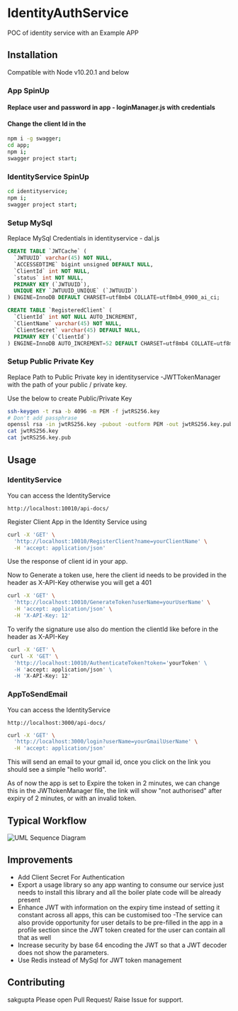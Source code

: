 # IdentityAuthService

POC of identity service with an Example APP

## Installation
Compatible with Node v10.20.1 and below

### App SpinUp
#### Replace user and password in app - loginManager.js with credentials 
#### Change the client Id in the 
```bash
npm i -g swagger;
cd app;
npm i;
swagger project start;
```
### IdentityService SpinUp
```bash
cd identityservice;
npm i;
swagger project start;
```

###  Setup MySql 
Replace MySql Credentials in identityservice - dal.js
```sql
CREATE TABLE `JWTCache` (
  `JWTUUID` varchar(45) NOT NULL,
  `ACCESSEDTIME` bigint unsigned DEFAULT NULL,
  `ClientId` int NOT NULL,
  `status` int NOT NULL,
  PRIMARY KEY (`JWTUUID`),
  UNIQUE KEY `JWTUUID_UNIQUE` (`JWTUUID`)
) ENGINE=InnoDB DEFAULT CHARSET=utf8mb4 COLLATE=utf8mb4_0900_ai_ci;

CREATE TABLE `RegisteredClient` (
  `ClientId` int NOT NULL AUTO_INCREMENT,
  `ClientName` varchar(45) NOT NULL,
  `ClientSecret` varchar(45) DEFAULT NULL,
  PRIMARY KEY (`ClientId`)
) ENGINE=InnoDB AUTO_INCREMENT=52 DEFAULT CHARSET=utf8mb4 COLLATE=utf8mb4_0900_ai_ci;
```

### Setup Public Private Key
Replace Path to Public Private key in identityservice -JWTTokenManager with the path of your public / private key.

Use the below to create Public/Private Key 
```bash
ssh-keygen -t rsa -b 4096 -m PEM -f jwtRS256.key
# Don't add passphrase
openssl rsa -in jwtRS256.key -pubout -outform PEM -out jwtRS256.key.pub
cat jwtRS256.key
cat jwtRS256.key.pub
```

## Usage
### IdentityService
You can access the IdentityService
```code
http://localhost:10010/api-docs/
```

Register Client App in the Identity Service using 
```bash
curl -X 'GET' \
  'http://localhost:10010/RegisterClient?name=yourClientName' \
  -H 'accept: application/json'
```
Use the response of client id in your app.

Now to Generate a token use, here the client id needs to be provided in the header as X-API-Key otherwise you will get a 401
```bash
curl -X 'GET' \
  'http://localhost:10010/GenerateToken?userName=yourUserName' \
  -H 'accept: application/json' \
  -H 'X-API-Key: 12'
```

To verify the signature use also do mention the clientId like before in the header as X-API-Key
```bash
curl -X 'GET' \
 curl -X 'GET' \
  'http://localhost:10010/AuthenticateToken?token='yourToken' \
  -H 'accept: application/json' \
  -H 'X-API-Key: 12'
```
### AppToSendEmail

You can access the IdentityService
```code
http://localhost:3000/api-docs/
```

```bash
curl -X 'GET' \
  'http://localhost:3000/login?userName=yourGmailUserName' \
  -H 'accept: application/json'
```

This will send an email to your gmail id, once you click on the link you should see a simple "hello world".

As of now the app is set to Expire the token in 2 minutes, we can change this in the JWTtokenManager file, the link will show "not authorised" after expiry of 2 minutes, or with an invalid token.

## Typical Workflow
![UML Sequence Diagram](https://user-images.githubusercontent.com/100079612/155013925-a160c453-5a0b-44c2-96c1-af82106a3867.png)

## Improvements

- Add Client Secret For Authentication
- Export a usage library so any app wanting to consume our service just needs to install this library and all the boiler plate code will be already present
- Enhance JWT with information on the expiry time instead of setting it constant across all apps, this can
be customised too
-The service can also provide opportunity for user details to be pre-filled in the app in a profile section since the JWT token created for the user can contain all that as well
- Increase security by base 64 encoding the JWT so that a JWT decoder does not show the parameters.
- Use Redis instead of MySql for JWT token management
 


## Contributing
sakgupta
Please open Pull Request/ Raise Issue for support.
